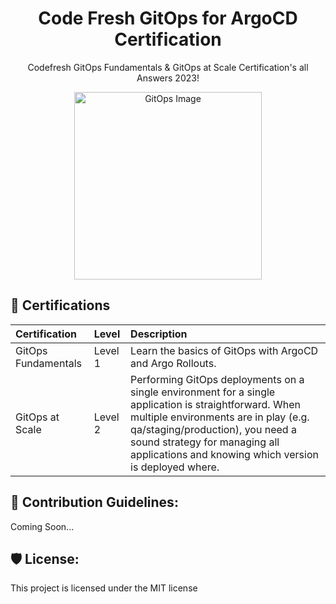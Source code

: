 <h1 align="center" id="title">Code Fresh GitOps for ArgoCD Certification</h1>
<p align ="center" id="description">Codefresh GitOps Fundamentals &amp; GitOps at Scale Certification's all Answers 2023!</p>

<p align="center">
  <img src="https://github.com/rakshixh/Codefresh-GitOps-for-ArgoCD-Certification/assets/83587918/8275999e-afbc-43ed-b111-638561524dff" alt="GitOps Image" style="width:300px; "/>
</p>


  
  
<h2>🧐 Certifications</h2>

| Certification       | Level‎‎‎ | Description                                                                                                                                                                                                                                                                  |
| :------------------- | :------- | :---------------------------------------------------------------------------------------------------------------------------------------------------------------------------------------------------------------------------------------------------------------------------- |
| GitOps Fundamentals | Level 1 | Learn the basics of GitOps with ArgoCD and Argo Rollouts.                                                                                                                                                                                                                    |
| GitOps at Scale     | Level 2 | Performing GitOps deployments on a single environment for a single application is straightforward. When multiple environments are in play (e.g. qa/staging/production), you need a sound strategy for managing all applications and knowing which version is deployed where. |

<h2>🍰 Contribution Guidelines:</h2>

Coming Soon...

<h2>🛡️ License:</h2>

This project is licensed under the MIT license
